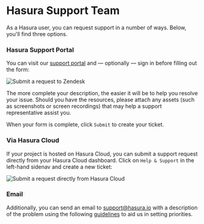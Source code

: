 # Hasura Support Team

As a Hasura user, you can request support in a number of ways. Below, you'll find three options.

### Hasura Support Portal[​](https://hasura.io/docs/latest/get-support/#hasura-support-portal "Direct link to heading")

You can visit our [support portal](https://hasurahelp.zendesk.com/hc/en-us/requests/new) and — optionally — sign in before filling out the form:

![Submit a request to Zendesk](https://hasura.io/docs/assets/images/submit-request-to-zendesk-f2024d3b46f4ef9ef0a98e769307db1d.png)

The more complete your description, the easier it will be to help you resolve your issue. Should you have the resources, please attach any assets (such as screenshots or screen recordings) that may help a support representative assist you.

When your form is complete, click `Submit` to create your ticket.

### Via Hasura Cloud[​](https://hasura.io/docs/latest/get-support/#via-hasura-cloud "Direct link to heading")

If your project is hosted on Hasura Cloud, you can submit a support request directly from your Hasura Cloud dashboard. Click on `Help & Support` in the left-hand sidenav and create a new ticket:

![Submit a request directly from Hasura Cloud](https://hasura.io/docs/assets/images/submit-request-from-cloud-616790430b33ccb98d88d672028c8e11.png)

### Email[​](https://hasura.io/docs/latest/get-support/#email "Direct link to heading")

Additionally, you can send an email to [support@hasura.io](mailto:support@hasura.io) with a description of the problem using the following [guidelines](https://hasura.io/support/#support-priority-definitions) to aid us in setting priorities.
